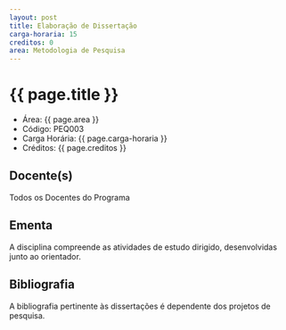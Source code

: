 ```yaml
---
layout: post
title: Elaboração de Dissertação
carga-horaria: 15
creditos: 0
area: Metodologia de Pesquisa
---
```


# {{ page.title }}

- Área: {{ page.area }}     
- Código: PEQ003
- Carga Horária: {{ page.carga-horaria }}
- Créditos: {{ page.creditos }}

## Docente(s) 

Todos os Docentes do Programa

## Ementa

A disciplina compreende as atividades de estudo dirigido,
desenvolvidas junto ao orientador.

## Bibliografia

A bibliografia pertinente às dissertações é dependente dos projetos de pesquisa.
